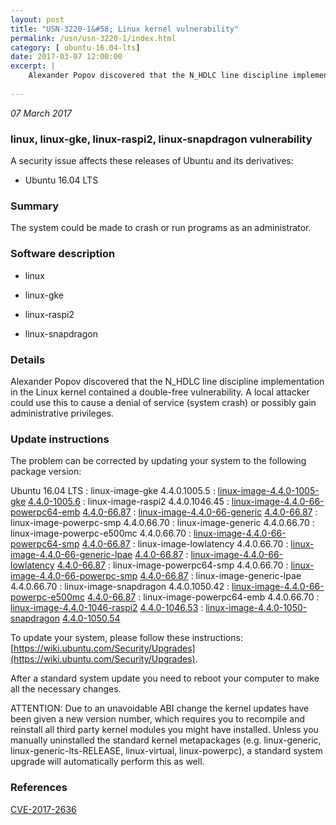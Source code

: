 ```yaml
---
layout: post
title: "USN-3220-1&#58; Linux kernel vulnerability"
permalink: /usn/usn-3220-1/index.html
category: [ ubuntu-16.04-lts]
date: 2017-03-07 12:00:00
excerpt: |
    Alexander Popov discovered that the N_HDLC line discipline implementation in the Linux kernel contained a double-free vulnerability. A local attacker could use this to cause a denial of service (system crash) or possibly gain administrative privileges. 
    
--- 
```

 
 

*07 March 2017*

### linux, linux-gke, linux-raspi2, linux-snapdragon vulnerability

A security issue affects these releases of Ubuntu and its derivatives:

* Ubuntu 16.04 LTS

### Summary

The system could be made to crash or run programs as an administrator. 

### Software description

* linux 

* linux-gke 

* linux-raspi2 

* linux-snapdragon 

### Details

Alexander Popov discovered that the N_HDLC line discipline implementation in the Linux kernel contained a double-free vulnerability. A local attacker could use this to cause a denial of service (system crash) or possibly gain administrative privileges. 

### Update instructions

The problem can be corrected by updating your system to the following package version:

Ubuntu 16.04 LTS
 : linux-image-gke <span>4.4.0.1005.5</span>
 : [linux-image-4.4.0-1005-gke](https://launchpad.net/ubuntu/+source/linux-gke) <span> [4.4.0-1005.6](https://launchpad.net/ubuntu/+source/linux-gke/4.4.0-1005.6) </span> 
 : linux-image-raspi2 <span>4.4.0.1046.45</span>
 : [linux-image-4.4.0-66-powerpc64-emb](https://launchpad.net/ubuntu/+source/linux) <span> [4.4.0-66.87](https://launchpad.net/ubuntu/+source/linux/4.4.0-66.87) </span> 
 : [linux-image-4.4.0-66-generic](https://launchpad.net/ubuntu/+source/linux) <span> [4.4.0-66.87](https://launchpad.net/ubuntu/+source/linux/4.4.0-66.87) </span> 
 : linux-image-powerpc-smp <span>4.4.0.66.70</span>
 : linux-image-generic <span>4.4.0.66.70</span>
 : linux-image-powerpc-e500mc <span>4.4.0.66.70</span>
 : [linux-image-4.4.0-66-powerpc64-smp](https://launchpad.net/ubuntu/+source/linux) <span> [4.4.0-66.87](https://launchpad.net/ubuntu/+source/linux/4.4.0-66.87) </span> 
 : linux-image-lowlatency <span>4.4.0.66.70</span>
 : [linux-image-4.4.0-66-generic-lpae](https://launchpad.net/ubuntu/+source/linux) <span> [4.4.0-66.87](https://launchpad.net/ubuntu/+source/linux/4.4.0-66.87) </span> 
 : [linux-image-4.4.0-66-lowlatency](https://launchpad.net/ubuntu/+source/linux) <span> [4.4.0-66.87](https://launchpad.net/ubuntu/+source/linux/4.4.0-66.87) </span> 
 : linux-image-powerpc64-smp <span>4.4.0.66.70</span>
 : [linux-image-4.4.0-66-powerpc-smp](https://launchpad.net/ubuntu/+source/linux) <span> [4.4.0-66.87](https://launchpad.net/ubuntu/+source/linux/4.4.0-66.87) </span> 
 : linux-image-generic-lpae <span>4.4.0.66.70</span>
 : linux-image-snapdragon <span>4.4.0.1050.42</span>
 : [linux-image-4.4.0-66-powerpc-e500mc](https://launchpad.net/ubuntu/+source/linux) <span> [4.4.0-66.87](https://launchpad.net/ubuntu/+source/linux/4.4.0-66.87) </span> 
 : linux-image-powerpc64-emb <span>4.4.0.66.70</span>
 : [linux-image-4.4.0-1046-raspi2](https://launchpad.net/ubuntu/+source/linux-raspi2) <span> [4.4.0-1046.53](https://launchpad.net/ubuntu/+source/linux-raspi2/4.4.0-1046.53) </span> 
 : [linux-image-4.4.0-1050-snapdragon](https://launchpad.net/ubuntu/+source/linux-snapdragon) <span> [4.4.0-1050.54](https://launchpad.net/ubuntu/+source/linux-snapdragon/4.4.0-1050.54) </span> 

To update your system, please follow these instructions: [https://wiki.ubuntu.com/Security/Upgrades](https://wiki.ubuntu.com/Security/Upgrades).

After a standard system update you need to reboot your computer to make all the necessary changes.

ATTENTION: Due to an unavoidable ABI change the kernel updates have been given a new version number, which requires you to recompile and reinstall all third party kernel modules you might have installed. Unless you manually uninstalled the standard kernel metapackages (e.g. linux-generic, linux-generic-lts-RELEASE, linux-virtual, linux-powerpc), a standard system upgrade will automatically perform this as well. 

### References

 
 [CVE-2017-2636](http://people.ubuntu.com/~ubuntu-security/cve/CVE-2017-2636)
 

